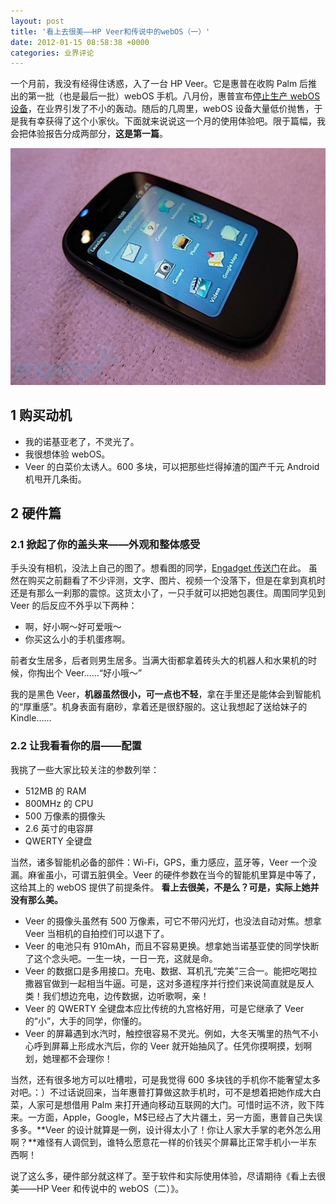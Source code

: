 ```yaml
---
layout: post
title: '看上去很美——HP Veer和传说中的webOS（一）'
date: 2012-01-15 08:58:38 +0000
categories: 业界评论
---
```


一个月前，我没有经得住诱惑，入了一台 HP Veer。它是惠普在收购 Palm 后推出的第一批（也是最后一批）webOS 手机。八月份，惠普宣布[停止生产 webOS 设备](http://tech.ifeng.com/it/special/hp-webos/)，在业界引发了不小的轰动。随后的几周里，webOS 设备大量低价抛售，于是我有幸获得了这个小家伙。下面就来说说这一个月的使用体验吧。限于篇幅，我会把体验报告分成两部分，**这是第一篇**。

![](/images/2012-01-hp-veer-1.jpg)

## 1 购买动机

- 我的诺基亚老了，不灵光了。
- 我很想体验 webOS。
- Veer 的白菜价太诱人。600 多块，可以把那些烂得掉渣的国产千元 Android 机甩开几条街。

## 2 硬件篇

### 2.1 掀起了你的盖头来——外观和整体感受

手头没有相机，没法上自己的图了。想看图的同学，[Engadget 传送门](http://cn.engadget.com/2011/02/09/engadget-hp-veer/)在此。
虽然在购买之前翻看了不少评测，文字、图片、视频一个没落下，但是在拿到真机时还是有那么一刹那的震惊。这货太小了，一只手就可以把她包裹住。周围同学见到 Veer 的后反应不外乎以下两种：

- 啊，好小啊～好可爱哦～
- 你买这么小的手机蛋疼啊。

前者女生居多，后者则男生居多。当满大街都拿着砖头大的机器人和水果机的时候，你掏出个 Veer……“好小哦～”

我的是黑色 Veer，**机器虽然很小，可一点也不轻**，拿在手里还是能体会到智能机的“厚重感”。机身表面有磨砂，拿着还是很舒服的。这让我想起了送给妹子的 Kindle……

### 2.2 让我看看你的眉——配置

我挑了一些大家比较关注的参数列举：

- 512MB 的 RAM
- 800MHz 的 CPU
- 500 万像素的摄像头
- 2.6 英寸的电容屏
- QWERTY 全键盘

当然，诸多智能机必备的部件：Wi-Fi，GPS，重力感应，蓝牙等，Veer 一个没漏。麻雀虽小，可谓五脏俱全。Veer 的硬件参数在当今的智能机里算是中等了，这给其上的 webOS 提供了前提条件。
**看上去很美，不是么？可是，实际上她并没有那么美。**

- Veer 的摄像头虽然有 500 万像素，可它不带闪光灯，也没法自动对焦。想拿 Veer 当相机的自拍控们可以退下了。
- Veer 的电池只有 910mAh，而且不容易更换。想拿她当诺基亚使的同学快断了这个念头吧。一生一块，一日一充，这就是命。
- Veer 的数据口是多用接口。充电、数据、耳机孔“完美”三合一。能把吃喝拉撒器官做到一起相当牛逼。可是，这对多道程序并行控们来说简直就是反人类！我们想边充电，边传数据，边听歌啊，亲！
- Veer 的 QWERTY 全键盘本应比传统的九宫格好用，可是它继承了 Veer 的“小”，大手的同学，你懂的。
- Veer 的屏幕遇到水汽时，触控很容易不灵光。例如，大冬天嘴里的热气不小心呼到屏幕上形成水汽后，你的 Veer 就开始抽风了。任凭你摸啊摸，划啊划，她理都不会理你！

当然，还有很多地方可以吐槽啦，可是我觉得 600 多块钱的手机你不能奢望太多对吧。：）不过话说回来，当年惠普打算做这款手机时，可不是想着把她作成大白菜，人家可是想借用 Palm 来打开通向移动互联网的大门。可惜时运不济，败下阵来。一方面，Apple，Google，M$已经占了大片疆土，另一方面，惠普自己失误多多。**Veer 的设计就算是一例，设计得太小了！你让人家大手掌的老外怎么用啊？**难怪有人调侃到，谁特么愿意花一样的价钱买个屏幕比正常手机小一半东西啊！

说了这么多，硬件部分就这样了。至于软件和实际使用体验，尽请期待《看上去很美——HP Veer 和传说中的 webOS（二）》。

